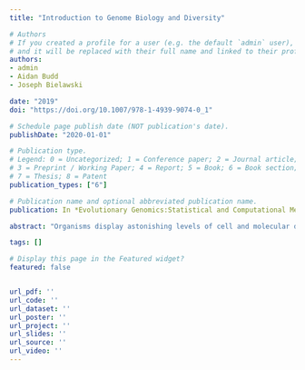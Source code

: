 ```yaml
---
title: "Introduction to Genome Biology and Diversity"

# Authors
# If you created a profile for a user (e.g. the default `admin` user), write the username (folder name) here 
# and it will be replaced with their full name and linked to their profile.
authors:
- admin
- Aidan Budd
- Joseph Bielawski

date: "2019"
doi: "https://doi.org/10.1007/978-1-4939-9074-0_1"

# Schedule page publish date (NOT publication's date).
publishDate: "2020-01-01"

# Publication type.
# Legend: 0 = Uncategorized; 1 = Conference paper; 2 = Journal article;
# 3 = Preprint / Working Paper; 4 = Report; 5 = Book; 6 = Book section;
# 7 = Thesis; 8 = Patent
publication_types: ["6"]

# Publication name and optional abbreviated publication name.
publication: In *Evolutionary Genomics:Statistical and Computational Methods*

abstract: "Organisms display astonishing levels of cell and molecular diversity, including genome size, shape, and architecture. In this chapter, we review how the genome can be viewed as both a structural and an informational unit of biological diversity and explicitly define our intended meaning of genetic information. A brief overview of the characteristic features of bacterial, archaeal, and eukaryotic cell types and viruses sets the stage for a review of the differences in organization, size, and packaging strategies of their genomes. We include a detailed review of genetic elements found outside the primary chromosomal structures, as these provide insights into how genomes are sometimes viewed as incomplete informational entities. Lastly, we reassess the definition of the genome in light of recent advancements in our understanding of the diversity of genomic structures and the mechanisms by which genetic information is expressed within the cell. Collectively, these topics comprise a good introduction to genome biology for the newcomer to the field and provide a valuable reference for those developing new statistical or computation methods in genomics. This review also prepares the reader for anticipated transformations in thinking as the field of genome biology progresses."

tags: []

# Display this page in the Featured widget?
featured: false


url_pdf: ''
url_code: ''
url_dataset: ''
url_poster: ''
url_project: ''
url_slides: ''
url_source: ''
url_video: ''
---
```

